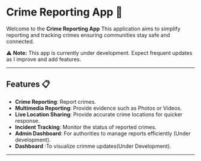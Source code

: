 # Crime Reporting App 🚨

Welcome to the **Crime Reporting App** 
This application aims to simplify reporting and tracking crimes ensuring communities stay safe and connected.

⚠️ **Note:** This app is currently under development. Expect frequent updates as I improve and add features.

---
## Features 📋

- **Crime Reporting**: Report crimes.
- **Multimedia Reporting**: Provide evidence such as Photos or Videos.
- **Live Location Sharing**: Provide accurate crime locations for quicker response.
- **Incident Tracking**: Monitor the status of reported crimes.
- **Admin Dashboard**: For authorities to manage reports efficiently (Under development).
- **Dashboard** :To visualize crimme updates(Under Development).
---
